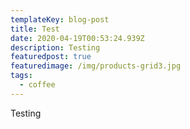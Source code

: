 ```yaml
---
templateKey: blog-post
title: Test
date: 2020-04-19T00:53:24.939Z
description: Testing
featuredpost: true
featuredimage: /img/products-grid3.jpg
tags:
  - coffee
---
```

Testing